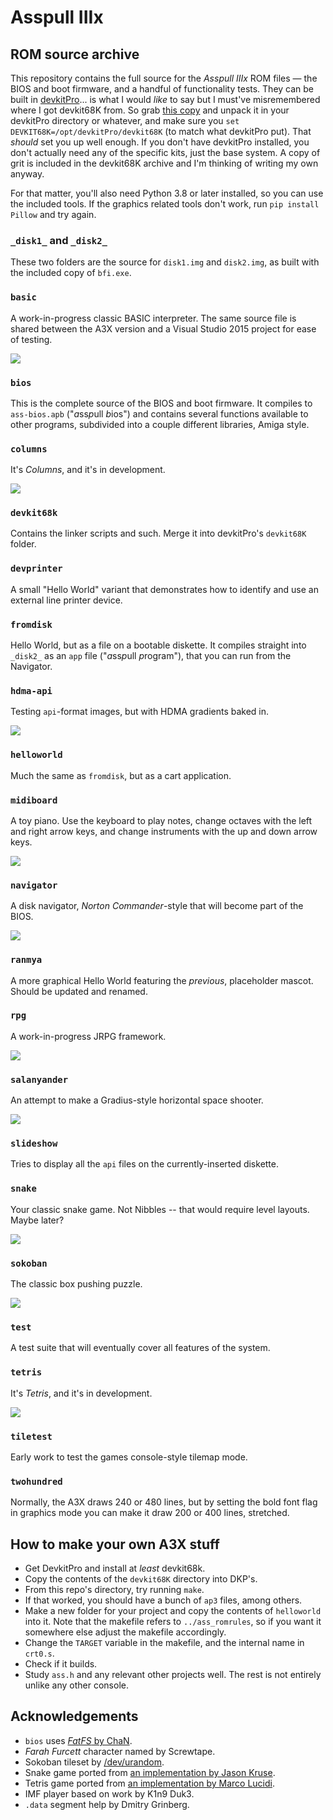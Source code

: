 # Asspull IIIx
## ROM source archive
This repository contains the full source for the *Asspull IIIx* ROM files — the BIOS and boot firmware, and a handful of functionality tests. They can be built in [devkitPro](https://devkitpro.org/)... is what I would *like* to say but I must've misremembered where I got devkit68K from. So grab [this copy](http://helmet.kafuka.org/devkit68k.rar) and unpack it in your devkitPro directory or whatever, and make sure you `set DEVKIT68K=/opt/devkitPro/devkit68K` (to match what devkitPro put). That *should* set you up well enough. If you don't have devkitPro installed, you don't actually need any of the specific kits, just the base system. A copy of grit is included in the devkit68K archive and I'm thinking of writing my own anyway.

For that matter, you'll also need Python 3.8 or later installed, so you can use the included tools. If the graphics related tools don't work, run `pip install Pillow` and try again.

### `_disk1_` and `_disk2_`
These two folders are the source for `disk1.img` and `disk2.img`, as built with the included copy of `bfi.exe`.

### `basic`
A work-in-progress classic BASIC interpreter. The same source file is shared between the A3X version and a Visual Studio 2015 project for ease of testing.

![](./screenshots/basic.png)

### `bios`
This is the complete source of the BIOS and boot firmware. It compiles to `ass-bios.apb` ("*a*ss*p*ull *b*ios") and contains several functions available to other programs, subdivided into a couple different libraries, Amiga style.

### `columns`
It's *Columns*, and it's in development.

![](./screenshots/columns.png)

### `devkit68k`
Contains the linker scripts and such. Merge it into devkitPro's `devkit68K` folder.

### `devprinter`
A small "Hello World" variant that demonstrates how to identify and use an external line printer device.

### `fromdisk`
Hello World, but as a file on a bootable diskette. It compiles straight into `_disk2_` as an `app` file ("*a*ss*p*ull *p*rogram"), that you can run from the Navigator.

### `hdma-api`
Testing `api`-format images, but with HDMA gradients baked in.

![](./screenshots/hdma-api.png)

### `helloworld`
Much the same as `fromdisk`, but as a cart application.

### `midiboard`
A toy piano. Use the keyboard to play notes, change octaves with the left and right arrow keys, and change instruments with the up and down arrow keys.

![](./screenshots/midiboard.png)

### `navigator`
A disk navigator, *Norton Commander*-style that will become part of the BIOS.

![](./screenshots/navigator.png)

### `ranmya`
A more graphical Hello World featuring the *previous*, placeholder mascot. Should be updated and renamed.

### `rpg`
A work-in-progress JRPG framework.

![](./screenshots/rpg.png)

### `salanyander`
An attempt to make a Gradius-style horizontal space shooter.

![](./screenshots/salanyander.png)

### `slideshow`
Tries to display all the `api` files on the currently-inserted diskette.

### `snake`
Your classic snake game. Not Nibbles -- that would require level layouts. Maybe later?

![](./screenshots/snake.png)

### `sokoban`
The classic box pushing puzzle.

![](./screenshots/sokoban.png)

### `test`
A test suite that will eventually cover all features of the system.

### `tetris`
It's *Tetris*, and it's in development.

![](./screenshots/tetris.png)

### `tiletest`
Early work to test the games console-style tilemap mode.

### `twohundred`
Normally, the A3X draws 240 or 480 lines, but by setting the bold font flag in graphics mode you can make it draw 200 or 400 lines, stretched.

## How to make your own A3X stuff
* Get DevkitPro and install at *least* devkit68k.
* Copy the contents of the `devkit68K` directory into DKP's.
* From this repo's directory, try running `make`.
* If that worked, you should have a bunch of `ap3` files, among others.
* Make a new folder for your project and copy the contents of `helloworld` into it. Note that the makefile refers to `../ass_romrules`, so if you want it somewhere else adjust the makefile accordingly.
* Change the `TARGET` variable in the makefile, and the internal name in `crt0.s`.
* Check if it builds.
* Study `ass.h` and any relevant other projects well. The rest is not entirely unlike any other console.

## Acknowledgements
* `bios` uses [*FatFS* by ChaN](http://elm-chan.org/fsw/ff/00index_e.html).
* *Farah Furcett* character named by Screwtape.
* Sokoban tileset by [/dev/urandom](https://devurandom.xyz).
* Snake game ported from [an implementation by Jason Kruse](https://github.com/mnisjk/snake).
* Tetris game ported from [an implementation by Marco Lucidi](https://github.com/MarcoLucidi01/tetris_clone).
* IMF player based on work by K1n9 Duk3.
* `.data` segment help by Dmitry Grinberg.
